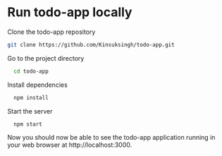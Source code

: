 # Run todo-app locally



Clone the todo-app repository

```bash
git clone https://github.com/Kinsuksingh/todo-app.git
```

Go to the project directory

```bash
  cd todo-app
```

Install dependencies

```bash
  npm install
```

Start the server

```bash
  npm start
```

Now you should now be able to see the todo-app application running in your web browser at http://localhost:3000.

